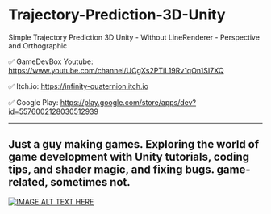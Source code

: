 # Trajectory-Prediction-3D-Unity
Simple Trajectory Prediction 3D Unity - Without LineRenderer - Perspective and Orthographic

✅ GameDevBox Youtube: https://www.youtube.com/channel/UCgXs2PTiL19Rv1qOn1SI7XQ

✅ Itch.io: https://infinity-quaternion.itch.io

✅ Google Play: https://play.google.com/store/apps/dev?id=5576002128030512939

--------------------------------------------------------------------
Just a guy making games.
Exploring the world of game development with Unity tutorials, coding tips, and shader magic, and fixing bugs.
game-related, sometimes not.
--------------------------------------------------------------------

[![IMAGE ALT TEXT HERE](http://img.youtube.com/vi/sDFCHTIdSIw/0.jpg)](https://www.youtube.com/watch?v=sDFCHTIdSIw)
